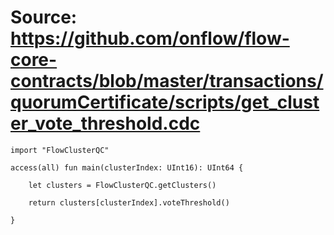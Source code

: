 # Source: https://github.com/onflow/flow-core-contracts/blob/master/transactions/quorumCertificate/scripts/get_cluster_vote_threshold.cdc

```
import "FlowClusterQC"

access(all) fun main(clusterIndex: UInt16): UInt64 {

    let clusters = FlowClusterQC.getClusters()

    return clusters[clusterIndex].voteThreshold()

}
```